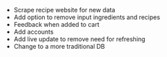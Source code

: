 - Scrape recipe website for new data
- Add option to remove input ingredients and recipes
- Feedback when added to cart
- Add accounts
- Add live update to remove need for refreshing
- Change to a more traditional DB
